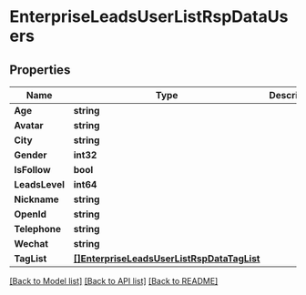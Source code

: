 # EnterpriseLeadsUserListRspDataUsers

## Properties

Name | Type | Description | Notes
------------ | ------------- | ------------- | -------------
**Age** | **string** |  | [optional] 
**Avatar** | **string** |  | [optional] 
**City** | **string** |  | [optional] 
**Gender** | **int32** |  | [optional] 
**IsFollow** | **bool** |  | [optional] 
**LeadsLevel** | **int64** |  | [optional] 
**Nickname** | **string** |  | [optional] 
**OpenId** | **string** |  | [optional] 
**Telephone** | **string** |  | [optional] 
**Wechat** | **string** |  | [optional] 
**TagList** | [**[]EnterpriseLeadsUserListRspDataTagList**](EnterpriseLeadsUserListRsp_data_tag_list.md) |  | [optional] 

[[Back to Model list]](../README.md#documentation-for-models) [[Back to API list]](../README.md#documentation-for-api-endpoints) [[Back to README]](../README.md)


